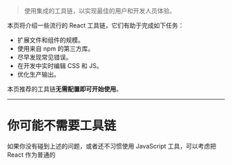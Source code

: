 > 使用集成的工具链，以实现最佳的用户和开发人员体验。

本页将介绍一些流行的 React 工具链，它们有助于完成如下任务：

-   扩展文件和组件的规模。
-   使用来自 npm 的第三方库。
-   尽早发现常见错误。
-   在开发中实时编辑 CSS 和 JS。
-   优化生产输出。

本页推荐的工具链**无需配置即可开始使用**。

---

# 你可能不需要工具链

如果你没有碰到上述的问题，或者还不习惯使用 JavaScript 工具，可以考虑把 React 作为普通的 <script> 标记添加到 HTML 页面上，以及使用可选的JSX。

这也是**将 React 集成到现有网站最简单的方式**。如果你认为更大的工具链有所帮助，可以随时添加！

---

# 推荐的工具链

React 团队主要推荐这些解决方案：

-   如果你是在**学习 React** 或**创建一个新的**[**单页**](https://zh-hans.reactjs.org/docs/glossary.html#single-page-application)**应用**，请使用 [Create React App](https://zh-hans.reactjs.org/docs/create-a-new-react-app.html#create-react-app)。
-   如果你是在**用 Node.js 构建服务端渲染的网站**，试试 [Next.js](https://zh-hans.reactjs.org/docs/create-a-new-react-app.html#nextjs)。
-   如果你是在构建**内容主导的静态网站**，试试 [Gatsby](https://zh-hans.reactjs.org/docs/create-a-new-react-app.html#gatsby)。
-   如果你是在打造**组件库**或**将 React 集成到现有代码仓库**，尝试更灵活的工具链。

## Create React App

[Create React App](https://github.com/facebookincubator/create-react-app) 是一个用于**学习 React** 的舒适环境，也是用 React 创建**新的**[**单页**](https://www.wolai.com/kYNXr5ZCRqpDq2pWvhA6Q3#4jRHqAuGW4rUpeay6Fsjhy)**应用**的最佳方式。

它会配置你的开发环境，以便使你能够使用最新的 JavaScript 特性，提供良好的开发体验，并为生产环境优化你的应用程序。你需要在你的机器上安装 [Node >= 14.0.0 和 npm >= 5.6](https://nodejs.org/en/)。要创建项目，请执行：

```Bash
npx create-react-app my-app
cd my-app
npm start
```

**注意**

第一行的 `npx` 不是拼写错误 —— 它是 [npm 5.2+ 附带的 package 运行工具](https://medium.com/@maybekatz/introducing-npx-an-npm-package-runner-55f7d4bd282b)。

Create React App 不会处理后端逻辑或操纵数据库；它只是创建一个前端构建流水线（build pipeline），所以你可以使用它来配合任何你想使用的后端。它在内部使用 [Babel](https://babeljs.io/) 和 [webpack](https://webpack.js.org/)，但你无需了解它们的任何细节。

当你准备好部署到生产环境时，执行 `npm run build` 会在 `build` 文件夹内生成你应用的优化版本。你能 [从它的 README](https://github.com/facebookincubator/create-react-app#create-react-app--) 和 [用户指南](https://facebook.github.io/create-react-app/) 了解 Create React App 的更多信息。

## Next.js

[Next.js](https://nextjs.org/) 是一个流行的、轻量级的框架，用于配合 React 打造**静态化和服务端渲染应用**。它包括开箱即用的**样式和路由方案**，并且假定你使用 [Node.js](https://nodejs.org/) 作为服务器环境。

从 [Next.js 的官方指南](https://nextjs.org/learn/) 了解更多。

## Gatsby

[Gatsby](https://www.gatsbyjs.org/) 是用 React 创建**静态网站**的最佳方式。它让你能使用 React 组件，但输出预渲染的 HTML 和 CSS 以保证最快的加载速度。

从 Gatsby 的 [官方指南](https://www.gatsbyjs.org/docs/) 和 [入门示例集](https://www.gatsbyjs.org/docs/gatsby-starters/) 了解更多。

## 更灵活的工具链

以下工具链为 React 提供更多更具灵活性的方案。推荐给更有经验的使用者：

-   [**Neutrino**](https://neutrinojs.org/) 把 [webpack](https://webpack.js.org/) 的强大功能和简单预设结合在一起。并且包括了 [React 应用](https://neutrinojs.org/packages/react/) 和 [React 组件](https://neutrinojs.org/packages/react-components/) 的预设。
-   [**Nx**](https://nx.dev/react) 是针对全栈 monorepo 的开发工具包，其内置了 React，Next.js，[Express](https://expressjs.com/) 等。
-   [**Parcel**](https://parceljs.org/) 是一个快速的、零配置的网页应用打包器，并且可以 [搭配 React 一起工作](https://parceljs.org/recipes/react/)。
-   [**Razzle**](https://github.com/jaredpalmer/razzle) 是一个无需配置的服务端渲染框架，但它提供了比 Next.js 更多的灵活性。

---

# 从头开始打造工具链

一组 JavaScript 构建工具链通常由这些组成：

-   一个 **package 管理器**，比如 [Yarn](https://yarnpkg.com/) 或 [npm](https://www.npmjs.com/)。它能让你充分利用庞大的第三方 package 的生态系统，并且轻松地安装或更新它们。
-   一个**打包器**，比如 [webpack](https://webpack.js.org/) 或 [Parcel](https://parceljs.org/)。它能让你编写模块化代码，并将它们组合在一起成为小的 package，以优化加载时间。
-   一个**编译器**，例如 [Babel](https://babeljs.io/)。它能让你编写的新版本 JavaScript 代码，在旧版浏览器中依然能够工作。

如果你倾向于从头开始打造你自己的 JavaScript 工具链，可以 [查看这个指南](https://blog.usejournal.com/creating-a-react-app-from-scratch-f3c693b84658)，它重新创建了一些 Create React App 的功能。

别忘了确保你自定义的工具链 [针对生产环境进行了正确配置](https://www.wolai.com/fUfDac2gaaZE9cPvKfJL8x#f2SYTbTxh6NmAqjuTkifT4)。